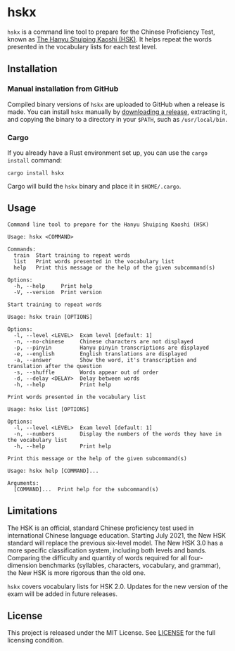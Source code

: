 # hskx

`hskx` is a command line tool to prepare for the Chinese Proficiency Test, known as [The Hanyu Shuiping Kaoshi (HSK)](https://en.wikipedia.org/wiki/Hanyu_Shuiping_Kaoshi).
It helps repeat the words presented in the vocabulary lists for each test level.

## Installation

### Manual installation from GitHub

Compiled binary versions of `hskx` are uploaded to GitHub when a release is made.
You can install `hskx` manually by [downloading a release](https://github.com/neuromeow/hskx/releases), extracting it, and copying the binary to a directory in your `$PATH`, such as `/usr/local/bin`.

### Cargo

If you already have a Rust environment set up, you can use the `cargo install` command:

```
cargo install hskx
```

Cargo will build the `hskx` binary and place it in `$HOME/.cargo`.

## Usage

```
Command line tool to prepare for the Hanyu Shuiping Kaoshi (HSK)

Usage: hskx <COMMAND>

Commands:
  train  Start training to repeat words
  list   Print words presented in the vocabulary list
  help   Print this message or the help of the given subcommand(s)

Options:
  -h, --help     Print help
  -V, --version  Print version
```

```
Start training to repeat words

Usage: hskx train [OPTIONS]

Options:
  -l, --level <LEVEL>  Exam level [default: 1]
  -n, --no-chinese     Chinese characters are not displayed
  -p, --pinyin         Hanyu pinyin transcriptions are displayed
  -e, --english        English translations are displayed
  -a, --answer         Show the word, it's transcription and translation after the question
  -s, --shuffle        Words appear out of order
  -d, --delay <DELAY>  Delay between words
  -h, --help           Print help

```

```
Print words presented in the vocabulary list

Usage: hskx list [OPTIONS]

Options:
  -l, --level <LEVEL>  Exam level [default: 1]
  -n, --numbers        Display the numbers of the words they have in the vocabulary list
  -h, --help           Print help
```

```
Print this message or the help of the given subcommand(s)

Usage: hskx help [COMMAND]...

Arguments:
  [COMMAND]...  Print help for the subcommand(s)
```

## Limitations

The HSK is an official, standard Chinese proficiency test used in international Chinese language education.
Starting July 2021, the New HSK standard will replace the previous six-level model.
The New HSK 3.0 has a more specific classification system, including both levels and bands.
Comparing the difficulty and quantity of words required for all four-dimension benchmarks (syllables, characters, vocabulary, and grammar), the New HSK is more rigorous than the old one.

`hskx` covers vocabulary lists for HSK 2.0. Updates for the new version of the exam will be added in future releases.

## License

This project is released under the MIT License.
See [LICENSE](https://github.com/neuromeow/hskx/blob/master/LICENSE) for the full licensing condition.
